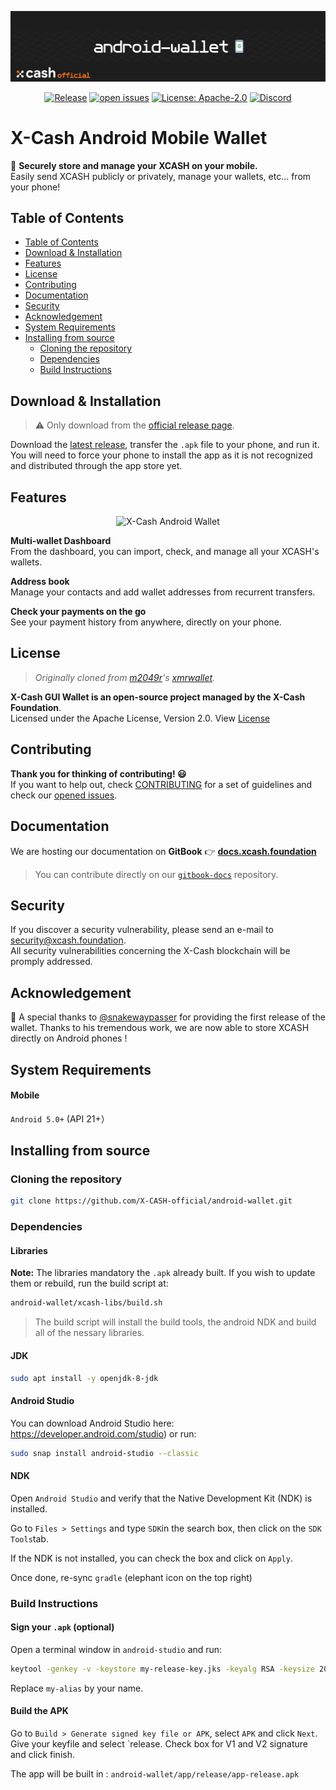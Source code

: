 <div align=middle>

<a align="center" href="https://x-network.io/xcash"><img src="header.png" alt="X-Cash Core"></a>



[![Release](https://img.shields.io/github/v/release/X-CASH-official/android-wallet?include_prereleases)](https://github.com/X-CASH-official/android-wallet/releases)
[![open issues](https://img.shields.io/github/issues-raw/X-CASH-official/android-wallet)](https://github.com/X-CASH-official/android-wallet/issues)
[![License: Apache-2.0](https://img.shields.io/github/license/X-CASH-official/android-wallet)](https://github.com/X-CASH-official-team/android-wallet/blob/master/LICENSE)
[![Discord](https://img.shields.io/discord/470575102203920395?logo=discord)](https://discordapp.com/invite/4CAahnd)

</div>

# X-Cash Android Mobile Wallet

📱 **Securely store and manage your XCASH on your mobile.**  
Easily send XCASH publicly or privately, manage your wallets, etc... from your phone!

## Table of Contents

- [Table of Contents](#table-of-contents)
- [Download & Installation](#download--installation)
- [Features](#features)
- [License](#license)
- [Contributing](#contributing)
- [Documentation](#documentation)
- [Security](#security)
- [Acknowledgement](#acknowledgement)
- [System Requirements](#system-requirements)
- [Installing from source](#installing-from-source)
  - [Cloning the repository](#cloning-the-repository)
  - [Dependencies](#dependencies)
  - [Build Instructions](#build-instructions)

## Download & Installation

> ⚠️ Only download from the [official release page](https://github.com/X-CASH-official/android-wallet/releases).

Download the [latest release](https://github.com/X-CASH-official/android-wallet/releases), transfer the `.apk` file to your phone, and run it. You will need to force your phone to install the app as it is not recognized and distributed through the app store yet.

## Features

<div align=middle>
<img height=500px src="https://x-network.io/front/images/android-wallet.gif" alt="X-Cash Android Wallet">
</div>

**Multi-wallet Dashboard**  
From the dashboard, you can import, check, and manage all your XCASH's wallets.

**Address book**  
Manage your contacts and add wallet addresses from recurrent transfers.

**Check your payments on the go**  
See your payment history from anywhere, directly on your phone.

## License

> *Originally cloned from [m2049r](https://github.com/m2049r)'s [xmrwallet](https://github.com/m2049r/xmrwallet).*

**X-Cash GUI Wallet is an open-source project managed by the X-Cash Foundation**.  
Licensed under the Apache License, Version 2.0. View [License](LICENSE)

## Contributing

**Thank you for thinking of contributing! 😃**  
If you want to help out, check [CONTRIBUTING](https://github.com/X-CASH-official/.github/blob/master/CONTRIBUTING.md) for a set of guidelines and check our [opened issues](https://github.com/X-CASH-official/desktop-wallet/issues).

## Documentation

We are hosting our documentation on **GitBook** 👉 [**docs.xcash.foundation**](https://docs.xcash.foundation/)

> You can contribute directly on our [`gitbook-docs`](https://github.com/X-CASH-official/gitbook-docs) repository.

## Security

If you discover a security vulnerability, please send an e-mail to [security@xcash.foundation](mailto:security@xcash.foundation).  
All security vulnerabilities concerning the X-Cash blockchain will be promply addressed.

## Acknowledgement

🙏 A special thanks to [@snakewaypasser](https://github.com/snakewaypasser) for providing the first release of the wallet. Thanks to his tremendous work, we are now able to store XCASH directly on Android phones !

## System Requirements

#### Mobile

`Android 5.0+` (API 21+）

## Installing from source

### Cloning the repository

```bash
git clone https://github.com/X-CASH-official/android-wallet.git
```

### Dependencies

#### Libraries

**Note:** The libraries mandatory the `.apk` already built. If you wish to update them or rebuild, run the build script at: 

```bash
android-wallet/xcash-libs/build.sh
```

> The build script will install the build tools, the android NDK and build all of the nessary libraries. 

#### JDK

```bash
sudo apt install -y openjdk-8-jdk
```

#### Android Studio

You can download Android Studio here: https://developer.android.com/studio) or run: 
```bash
sudo snap install android-studio --classic
```

#### NDK

Open `Android Studio` and verify that the Native Development Kit (NDK) is installed.

Go to `Files > Settings` and type `SDK`in the search box, then click on the `SDK Tools`tab.

If the NDK is not installed, you can check the box and click on `Apply`.

Once done, re-sync `gradle` (elephant icon on the top right)


### Build Instructions

#### Sign your `.apk` (optional)

Open a terminal window in `android-studio` and run:
```bash
keytool -genkey -v -keystore my-release-key.jks -keyalg RSA -keysize 2048 -validity 10000 -alias my-alias
```

Replace `my-alias` by your name.

#### Build the APK

Go to `Build > Generate signed key file or APK`, select `APK` and click `Next`. Give your keyfile and select `release. Check box for V1 and V2 signature and click finish.

The app will be built in :
```android-wallet/app/release/app-release.apk```
